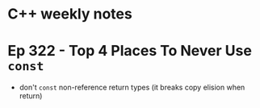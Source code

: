 # C++ weekly notes

# Ep 322 - Top 4 Places To Never Use `const`
- don't `const` non-reference return types (it breaks copy elision when return)